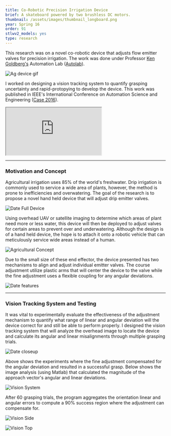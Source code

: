 ```yaml
---
title: Co-Robotic Precision Irrigation Device
brief: A skateboard powered by two brushless DC motors.
thumbnail: /assets/images/thumbnail_longboard.png
year: Spring 16
order: 91
stlwv2_models: yes
type: research
---
```

This research was on a novel co-robotic device that adjusts flow emitter valves for precision irrigation.
The work was done under Professor [Ken Goldberg's](https://goldberg.berkeley.edu/) Automation Lab ([Autolab](http://autolab.berkeley.edu/)).

![Ag device gif](/website/assets/images/DateVid.gif)

I worked on designing a vision tracking system to quantify grasping uncertainty and rapid-protopying to develop the device.
This work was published in IEEE's International Conference on Automation Science and Engineering ([Case 2016](https://case2016.org/)).
<iframe src="https://drive.google.com/file/d/12ypk1qmx5Z6cz8-U_-WBLpgAvT6WvO8Q/preview"></iframe>

---
### Motivation and Concept

Agricultural irrigation uses 85% of the world's freshwater. 
Drip irrigation is commonly used to service a wide area of plants, however, the method is prone to inefficiencies and overwatering.
The goal of the research is to propose a novel hand held device that will adjust drip emitter valves.

![Date Full Device](/website/assets/images/DATE.jpg)

Using overhead UAV or satellite imaging to determine which areas of plant need more or less water, this device will then be deployed to adjust valves for certain areas to prevent over and underwatering.
Although the design is of a hand held device, the hope is to attach it onto a robotic vehicle that can meticulously service wide areas instead of a human.

![Agricultural Concept](/website/assets/images/AgConcept.jpg)

Due to the small size of these end effector, the device presented has two mechanisms to align and adjust individual emitter valves.
The course adjustment utilize plastic arms that will center the device to the valve while the fine adjustment uses a flexible coupling for any angular deviations.

![Date features](/website/assets/images/dateViews.jpg)

---
### Vision Tracking System and Testing

It was vital to experimentally evaluate the effectiveness of the adjustment mechanism to quantify what range of linear and angular deviation will the device correct for and still be able to perform properly.
I designed the vision tracking system that will analyze the overhead image to locate the device and calculate its angular and linear misalignments through multiple grasping trials.

![Date closeup](/website/assets/images/closeup.jpg)

Above shows the experiments where the fine adjustment compensated for the angular deviation and resulted in a successful grasp.
Below shows the image analysis (using Matlab) that calculated the magnitude of the approach vector's angular and linear deviations. 

![Vision System](/website/assets/images/visionSystem.jpg)

After 60 grasping trials, the program aggregates the orientation linear and angular errors to compute a 90% success region where the adjustment can compensate for.

![Vision Side](/website/assets/images/sideTestsSuccess.jpg)

![Vision Top](/website/assets/images/topTestsSuccess.jpg)
